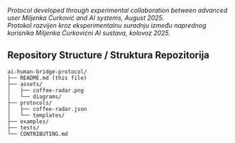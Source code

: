 

*Protocol developed through experimental collaboration between advanced user Miljenka Ćurković and AI systems, August 2025.*  
*Protokol razvijen kroz eksperimentalnu suradnju između naprednog korisnika Miljenka Ćurkovićni AI sustava, kolovoz 2025.*

## Repository Structure / Struktura Repozitorija
```
ai-human-bridge-protocol/
├── README.md (this file)
├── assets/
│   ├── coffee-radar.png
│   └── diagrams/
├── protocols/
│   ├── coffee-radar.json
│   └── templates/
├── examples/
├── tests/
└── CONTRIBUTING.md
```

